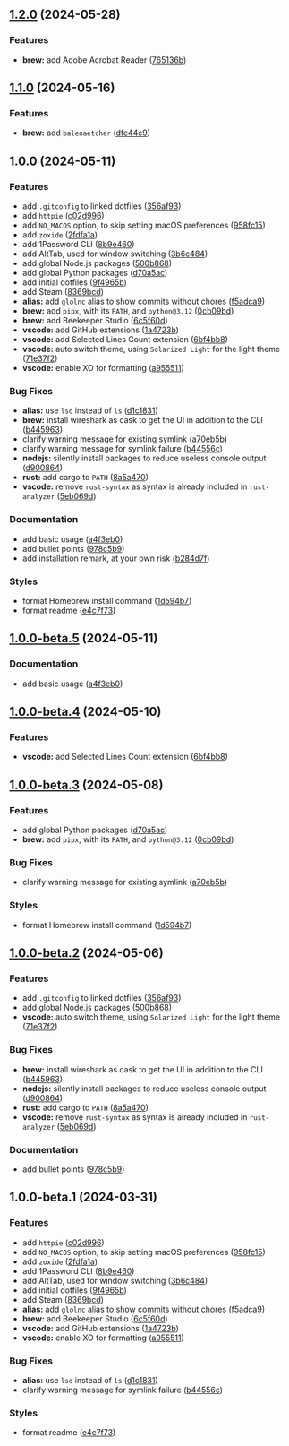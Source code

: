 ## [1.2.0](https://github.com/vidavidorra/dotfiles/compare/v1.1.0...v1.2.0) (2024-05-28)

### Features

- **brew:** add Adobe Acrobat Reader ([765136b](https://github.com/vidavidorra/dotfiles/commit/765136b9a08ccfc6bc69aa56eae8704519934acc))

## [1.1.0](https://github.com/vidavidorra/dotfiles/compare/v1.0.0...v1.1.0) (2024-05-16)

### Features

- **brew:** add `balenaetcher` ([dfe44c9](https://github.com/vidavidorra/dotfiles/commit/dfe44c93e8eedbdf3736be021036d7a7e4067c58))

## 1.0.0 (2024-05-11)

### Features

- add `.gitconfig` to linked dotfiles ([356af93](https://github.com/vidavidorra/dotfiles/commit/356af937ed71fc10309f04d1d8300be00cdff5a8))
- add `httpie` ([c02d996](https://github.com/vidavidorra/dotfiles/commit/c02d99636ce9c3fe857949a5f6dc057e36382bd8))
- add `NO_MACOS` option, to skip setting macOS preferences ([958fc15](https://github.com/vidavidorra/dotfiles/commit/958fc15710820abcfa263a4ff364e29d91425a9e))
- add `zoxide` ([2fdfa1a](https://github.com/vidavidorra/dotfiles/commit/2fdfa1ae57c22a9220882b086f80be3397afd46b))
- add 1Password CLI ([8b9e460](https://github.com/vidavidorra/dotfiles/commit/8b9e4605475e8c761b0c77440a6ad593fa522adf))
- add AltTab, used for window switching ([3b6c484](https://github.com/vidavidorra/dotfiles/commit/3b6c48430e041a0a1af6be977138cf857cb6a021))
- add global Node.js packages ([500b868](https://github.com/vidavidorra/dotfiles/commit/500b8689e3210d2a5e430a4afba31a6c5f954f46))
- add global Python packages ([d70a5ac](https://github.com/vidavidorra/dotfiles/commit/d70a5ac17b94ef556f435ad04a0145c129d68a86))
- add initial dotfiles ([9f4965b](https://github.com/vidavidorra/dotfiles/commit/9f4965b73639b5b02c48d01f3e1e6db2ea3180ce))
- add Steam ([8369bcd](https://github.com/vidavidorra/dotfiles/commit/8369bcdfe4edf979392ab05523e89518ed4b2db7))
- **alias:** add `glolnc` alias to show commits without chores ([f5adca9](https://github.com/vidavidorra/dotfiles/commit/f5adca93fcefb90a4e9dbb3cb293cd383ac60868))
- **brew:** add `pipx`, with its `PATH`, and `python@3.12` ([0cb09bd](https://github.com/vidavidorra/dotfiles/commit/0cb09bdd85f290ee2f5e6766b87c65e3dd3674d8))
- **brew:** add Beekeeper Studio ([6c5f60d](https://github.com/vidavidorra/dotfiles/commit/6c5f60d458e3ca4df1efb010344731a29e305ea8))
- **vscode:** add GitHub extensions ([1a4723b](https://github.com/vidavidorra/dotfiles/commit/1a4723be23d85f09b99d3707bb7c2e1acd46268d))
- **vscode:** add Selected Lines Count extension ([6bf4bb8](https://github.com/vidavidorra/dotfiles/commit/6bf4bb80e51ae329d0fe6e38e1a2d4208516b2a0))
- **vscode:** auto switch theme, using `Solarized Light` for the light theme ([71e37f2](https://github.com/vidavidorra/dotfiles/commit/71e37f2a71b7ed5f36d49c06ae023292ef39dbca))
- **vscode:** enable XO for formatting ([a955511](https://github.com/vidavidorra/dotfiles/commit/a9555111804542f1a358100c5261352c2aca3c4a))

### Bug Fixes

- **alias:** use `lsd` instead of `ls` ([d1c1831](https://github.com/vidavidorra/dotfiles/commit/d1c1831c31543aa17c846777e65a9299c80f3041))
- **brew:** install wireshark as cask to get the UI in addition to the CLI ([b445963](https://github.com/vidavidorra/dotfiles/commit/b445963986560953e5febc39b79937dc4988ee77))
- clarify warning message for existing symlink ([a70eb5b](https://github.com/vidavidorra/dotfiles/commit/a70eb5b2342ae300006ced628fb39e5008bd0d09))
- clarify warning message for symlink failure ([b44556c](https://github.com/vidavidorra/dotfiles/commit/b44556cba2c4c96e10643cdca4fa9f6e85ad086b))
- **nodejs:** silently install packages to reduce useless console output ([d900864](https://github.com/vidavidorra/dotfiles/commit/d9008647fcbf3237b4ebdcf69223a777eba0ee4e))
- **rust:** add cargo to `PATH` ([8a5a470](https://github.com/vidavidorra/dotfiles/commit/8a5a470b27816773ab5d7949b232e58af16cd461))
- **vscode:** remove `rust-syntax` as syntax is already included in `rust-analyzer` ([5eb069d](https://github.com/vidavidorra/dotfiles/commit/5eb069d3d82dbd2104e37fa5f40fc007cf472462))

### Documentation

- add basic usage ([a4f3eb0](https://github.com/vidavidorra/dotfiles/commit/a4f3eb0493aa1f8d8a41bac8948a981a078d331f))
- add bullet points ([978c5b9](https://github.com/vidavidorra/dotfiles/commit/978c5b990d9ffce67c48e3e9ac05f62d89db3d28))
- add installation remark, at your own risk ([b284d7f](https://github.com/vidavidorra/dotfiles/commit/b284d7fd43ac4ef232d05b4c879f603a924f0045))

### Styles

- format Homebrew install command ([1d594b7](https://github.com/vidavidorra/dotfiles/commit/1d594b7aaec8bae4c3649589d8e2efb1b1b53080))
- format readme ([e4c7f73](https://github.com/vidavidorra/dotfiles/commit/e4c7f73ccd564e89f08b64fad33b229fd8a40140))

## [1.0.0-beta.5](https://github.com/vidavidorra/dotfiles/compare/v1.0.0-beta.4...v1.0.0-beta.5) (2024-05-11)

### Documentation

- add basic usage ([a4f3eb0](https://github.com/vidavidorra/dotfiles/commit/a4f3eb0493aa1f8d8a41bac8948a981a078d331f))

## [1.0.0-beta.4](https://github.com/vidavidorra/dotfiles/compare/v1.0.0-beta.3...v1.0.0-beta.4) (2024-05-10)

### Features

- **vscode:** add Selected Lines Count extension ([6bf4bb8](https://github.com/vidavidorra/dotfiles/commit/6bf4bb80e51ae329d0fe6e38e1a2d4208516b2a0))

## [1.0.0-beta.3](https://github.com/vidavidorra/dotfiles/compare/v1.0.0-beta.2...v1.0.0-beta.3) (2024-05-08)

### Features

- add global Python packages ([d70a5ac](https://github.com/vidavidorra/dotfiles/commit/d70a5ac17b94ef556f435ad04a0145c129d68a86))
- **brew:** add `pipx`, with its `PATH`, and `python@3.12` ([0cb09bd](https://github.com/vidavidorra/dotfiles/commit/0cb09bdd85f290ee2f5e6766b87c65e3dd3674d8))

### Bug Fixes

- clarify warning message for existing symlink ([a70eb5b](https://github.com/vidavidorra/dotfiles/commit/a70eb5b2342ae300006ced628fb39e5008bd0d09))

### Styles

- format Homebrew install command ([1d594b7](https://github.com/vidavidorra/dotfiles/commit/1d594b7aaec8bae4c3649589d8e2efb1b1b53080))

## [1.0.0-beta.2](https://github.com/vidavidorra/dotfiles/compare/v1.0.0-beta.1...v1.0.0-beta.2) (2024-05-06)

### Features

- add `.gitconfig` to linked dotfiles ([356af93](https://github.com/vidavidorra/dotfiles/commit/356af937ed71fc10309f04d1d8300be00cdff5a8))
- add global Node.js packages ([500b868](https://github.com/vidavidorra/dotfiles/commit/500b8689e3210d2a5e430a4afba31a6c5f954f46))
- **vscode:** auto switch theme, using `Solarized Light` for the light theme ([71e37f2](https://github.com/vidavidorra/dotfiles/commit/71e37f2a71b7ed5f36d49c06ae023292ef39dbca))

### Bug Fixes

- **brew:** install wireshark as cask to get the UI in addition to the CLI ([b445963](https://github.com/vidavidorra/dotfiles/commit/b445963986560953e5febc39b79937dc4988ee77))
- **nodejs:** silently install packages to reduce useless console output ([d900864](https://github.com/vidavidorra/dotfiles/commit/d9008647fcbf3237b4ebdcf69223a777eba0ee4e))
- **rust:** add cargo to `PATH` ([8a5a470](https://github.com/vidavidorra/dotfiles/commit/8a5a470b27816773ab5d7949b232e58af16cd461))
- **vscode:** remove `rust-syntax` as syntax is already included in `rust-analyzer` ([5eb069d](https://github.com/vidavidorra/dotfiles/commit/5eb069d3d82dbd2104e37fa5f40fc007cf472462))

### Documentation

- add bullet points ([978c5b9](https://github.com/vidavidorra/dotfiles/commit/978c5b990d9ffce67c48e3e9ac05f62d89db3d28))

## 1.0.0-beta.1 (2024-03-31)

### Features

- add `httpie` ([c02d996](https://github.com/vidavidorra/dotfiles/commit/c02d99636ce9c3fe857949a5f6dc057e36382bd8))
- add `NO_MACOS` option, to skip setting macOS preferences ([958fc15](https://github.com/vidavidorra/dotfiles/commit/958fc15710820abcfa263a4ff364e29d91425a9e))
- add `zoxide` ([2fdfa1a](https://github.com/vidavidorra/dotfiles/commit/2fdfa1ae57c22a9220882b086f80be3397afd46b))
- add 1Password CLI ([8b9e460](https://github.com/vidavidorra/dotfiles/commit/8b9e4605475e8c761b0c77440a6ad593fa522adf))
- add AltTab, used for window switching ([3b6c484](https://github.com/vidavidorra/dotfiles/commit/3b6c48430e041a0a1af6be977138cf857cb6a021))
- add initial dotfiles ([9f4965b](https://github.com/vidavidorra/dotfiles/commit/9f4965b73639b5b02c48d01f3e1e6db2ea3180ce))
- add Steam ([8369bcd](https://github.com/vidavidorra/dotfiles/commit/8369bcdfe4edf979392ab05523e89518ed4b2db7))
- **alias:** add `glolnc` alias to show commits without chores ([f5adca9](https://github.com/vidavidorra/dotfiles/commit/f5adca93fcefb90a4e9dbb3cb293cd383ac60868))
- **brew:** add Beekeeper Studio ([6c5f60d](https://github.com/vidavidorra/dotfiles/commit/6c5f60d458e3ca4df1efb010344731a29e305ea8))
- **vscode:** add GitHub extensions ([1a4723b](https://github.com/vidavidorra/dotfiles/commit/1a4723be23d85f09b99d3707bb7c2e1acd46268d))
- **vscode:** enable XO for formatting ([a955511](https://github.com/vidavidorra/dotfiles/commit/a9555111804542f1a358100c5261352c2aca3c4a))

### Bug Fixes

- **alias:** use `lsd` instead of `ls` ([d1c1831](https://github.com/vidavidorra/dotfiles/commit/d1c1831c31543aa17c846777e65a9299c80f3041))
- clarify warning message for symlink failure ([b44556c](https://github.com/vidavidorra/dotfiles/commit/b44556cba2c4c96e10643cdca4fa9f6e85ad086b))

### Styles

- format readme ([e4c7f73](https://github.com/vidavidorra/dotfiles/commit/e4c7f73ccd564e89f08b64fad33b229fd8a40140))

